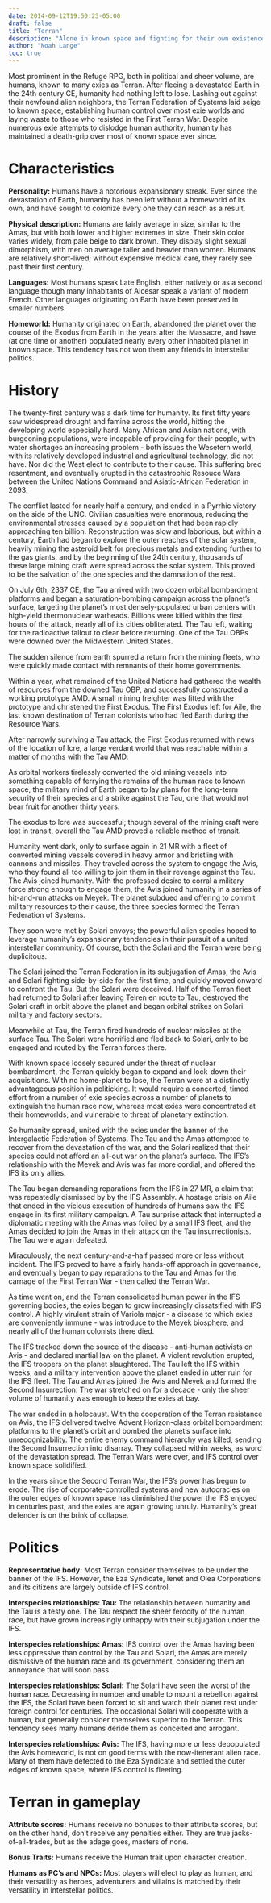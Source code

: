 ```yaml
---
date: 2014-09-12T19:50:23-05:00
draft: false
title: "Terran"
description: "Alone in known space and fighting for their own existence."
author: "Noah Lange"
toc: true
---
```

Most prominent in the Refuge RPG, both in political and sheer volume, are humans, known to many exies as Terran. After fleeing a devastated Earth in the 24th century CE, humanity had nothing left to lose. Lashing out against their newfound alien neighbors, the Terran Federation of Systems laid seige to known space, establishing human control over most exie worlds and laying waste to those who resisted in  the First Terran War. Despite numerous exie attempts to dislodge human authority, humanity has maintained a death-grip over most of known space ever since.

# Characteristics
**Personality:** Humans have a notorious expansionary streak. Ever since the devastation of Earth, humanity has been left without a homeworld of its own, and have sought to colonize every one they can reach as a result.

**Physical description:** Humans are fairly average in size, similar to the Amas, but with both lower and higher extremes in size. Their skin color varies widely, from pale beige to dark brown. They display slight sexual dimorphism, with men on average taller and heavier than women. Humans are relatively short-lived; without expensive medical care, they rarely see past their first century.

**Languages:** Most humans speak Late English, either natively or as a second language though many inhabitants of Alcesar speak a variant of modern French. Other languages originating on Earth have been preserved in smaller numbers.

**Homeworld:** Humanity originated on Earth, abandoned the planet over the course of the Exodus from Earth in the years after the Massacre, and have (at one time or another) populated nearly every other inhabited planet in known space. This tendency has not won them any friends in interstellar politics.

# History
The twenty-first century was a dark time for humanity. Its first fifty years saw widespread drought and famine across the world, hitting the developing world especially hard. Many African and Asian nations, with burgeoning populations, were incapable of providing for their people, with water shortages an increasing problem - both issues the Wesetern world, with its relatively developed industrial and agricultural technology, did not have. Nor did the West elect to contribute to their cause. This suffering bred resentment, and eventually erupted in the catastrophic Resouce Wars between the United Nations Command and Asiatic-African Federation in 2093.

The conflict lasted for nearly half a century, and ended in a Pyrrhic victory on the side of the UNC. Civilian casualties were enormous, reducing the environmental stresses caused by a population that had been rapidly approaching ten billion. Reconstruction was slow and laborious, but within a century, Earth had began to explore the outer reaches of the solar system, heavily mining the asteroid belt for precious metals and extending further to the gas giants, and by the beginning of the 24th century, thousands of these large mining craft were spread across the solar system. This proved to be the salvation of the one species and the damnation of the rest.

On July 6th, 2337 CE, the Tau arrived with two dozen orbital bombardment platforms and began a saturation-bombing campaign across the planet’s surface, targeting the planet’s most densely-populated urban centers with high-yield thermonuclear warheads. Billions were killed within the first hours of the attack, nearly all of its cities obliterated. The Tau left, waiting for the radioactive fallout to clear before returning. One of the Tau OBPs were downed over the Midwestern United States.

The sudden silence from earth spurred a return from the mining fleets, who were quickly made contact with remnants of their home governments.

Within a year, what remained of the United Nations had gathered the wealth of resources from the downed Tau OBP, and successfully constructed a working prototype AMD. A small mining freighter was fitted with the prototype and christened the First Exodus. The First Exodus left for Aile, the last known destination of Terran colonists who had fled Earth during the Resource Wars.

After narrowly surviving a Tau attack, the First Exodus returned with news of the location of Icre, a large verdant world that was reachable within a matter of months with the Tau AMD.

As orbital workers tirelessly converted the old mining vessels into something capable of ferrying the remains of the human race to known space, the military mind of Earth began to lay plans for the long-term security of their species and a strike against the Tau, one that would not bear fruit for another thirty years.

The exodus to Icre was successful; though several of the mining craft were lost in transit, overall the Tau AMD proved a reliable method of transit.

Humanity went dark, only to surface again in 21 MR with a fleet of converted mining vessels covered in heavy armor and bristling with cannons and missiles. They traveled across the system to engage the Avis, who they found all too willing to join them in their revenge against the Tau. The Avis joined humanity. With the professed desire to corral a military force strong enough to engage them, the Avis joined humanity in a series of hit-and-run attacks on Meyek. The planet subdued and offering to commit military resources to their cause, the three species formed the Terran Federation of Systems.

They soon were met by Solari envoys; the powerful alien species hoped to leverage humanity’s expansionary tendencies in their pursuit of a united interstellar community. Of course, both the Solari and the Terran were being duplicitous.

The Solari joined the Terran Federation in its subjugation of Amas, the Avis and Solari fighting side-by-side for the first time, and quickly moved onward to confront the Tau. But the Solari were deceived. Half of the Terran fleet had returned to Solari after leaving Telren en route to Tau, destroyed the Solari craft in orbit above the planet and began orbital strikes on  Solari military and factory sectors.

Meanwhile at Tau, the Terran fired hundreds of nuclear missiles at the surface Tau. The Solari were horrified and fled back to Solari, only to be engaged and routed by the Terran forces there.

With known space loosely secured under the threat of nuclear bombardment, the Terran quickly began to expand and lock-down their acquisitions. With no home-planet to lose, the Terran were at a distinctly advantageous position in politicking. It would require a concerted, timed effort from a number of exie species across a number of planets to extinguish the human race now, whereas most exies were concentrated at their homeworlds, and vulnerable to threat of planetary extinction.

So humanity spread, united with the exies under the banner of the Intergalactic Federation of Systems. The Tau and the Amas attempted to recover from the devastation of the war, and the Solari realized that their species could not afford an all-out war on the planet’s surface. The IFS’s relationship with the Meyek and Avis was far more cordial, and offered the IFS its only allies.

The Tau began demanding reparations from the IFS in 27 MR, a claim that was repeatedly dismissed by by the IFS Assembly. A hostage crisis on Aile that ended in the vicious execution of hundreds of humans saw the IFS engage in its first military campaign. A Tau surprise attack that interrupted a diplomatic meeting with the Amas was foiled by a small IFS fleet, and the Amas decided to join the Amas in their attack on the Tau insurrectionists. The Tau were again defeated.

Miraculously, the next century-and-a-half passed more or less without incident. The IFS proved to have a fairly hands-off approach in governance, and eventually began to pay reparations to the Tau and Amas for the carnage of the First Terran War - then called the Terran War.

As time went on, and the Terran consolidated human power in the IFS governing bodies, the exies began to grow increasingly dissatsified with IFS control. A highly virulent strain of Variola major - a disease to which exies are conveniently immune - was introduce to the Meyek biosphere, and nearly all of the human colonists there died.

The IFS tracked down the source of the disease - anti-human activists on Avis - and declared martial law on the planet. A violent revolution erupted, the IFS troopers on the planet slaughtered. The Tau left the IFS within weeks, and a military intervention above the planet ended in utter ruin for the IFS fleet. The Tau and Amas joined the Avis and Meyek and formed the Second Insurrection. The war stretched on for a decade - only the sheer volume of humanity was enough to keep the exies at bay.

The war ended in a holocaust. With the cooperation of the Terran resistance on Avis, the IFS delivered twelve Advent Horizon-class orbital bombardment platforms to the planet’s orbit and bombed the planet’s surface into unrecognizability. The entire enemy command hierarchy was killed, sending the Second Insurrection into disarray. They collapsed within weeks, as word of the devastation spread. The Terran Wars were over, and IFS control over known space solidified.

In the years since the Second Terran War, the IFS’s power has begun to erode. The rise of corporate-controlled systems and new autocracies on the outer edges of known space has diminished the power the IFS enjoyed in centuries past, and the exies are again growing unruly. Humanity’s great defender is on the brink of collapse.

# Politics
**Representative body:** Most Terran consider themselves to be under the banner of the IFS. However, the Eza Syndicate, Ienet and Olea Corporations and its citizens are largely outside of IFS control.

**Interspecies relationships: Tau:** The relationship between humanity and the Tau is a testy one. The Tau respect the sheer ferocity of the human race, but have grown increasingly unhappy with their subjugation under the IFS.

**Interspecies relationships: Amas:** IFS control over the Amas having been less oppressive than control by the Tau and Solari, the Amas are merely dismissive of the human race and its government, considering them an annoyance that will soon pass.

**Interspecies relationships: Solari:** The Solari have seen the worst of the human race. Decreasing in number and unable to mount a rebellion against the IFS, the Solari have been forced to sit and watch their planet rest under foreign control for centuries. The occasional Solari will cooperate with a human, but generally consider themselves superior to the Terran. This tendency sees many humans deride them as conceited and arrogant.

**Interspecies relationships: Avis:** The IFS, having more or less depopulated the Avis homeworld, is not on good terms with the now-itenerant alien race. Many of them have defected to the Eza Syndicate and settled the outer edges of known space, where IFS control is fleeting.
# Terran in gameplay
**Attribute scores:** Humans receive no bonuses to their attribute scores, but on the other hand, don’t receive any penalties either. They are true jacks-of-all-trades, but as the adage goes, masters of none.

**Bonus Traits:** Humans receive the Human trait upon character creation.

**Humans as PC’s and NPCs:** Most players will elect to play as human, and  their versatility as heroes, adventurers and villains is matched by their versatility in interstellar politics.
